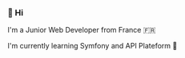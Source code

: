 ### 👋 Hi

I'm a Junior Web Developer from France 🇫🇷 

I'm currently learning Symfony and API Plateform 🚀  
